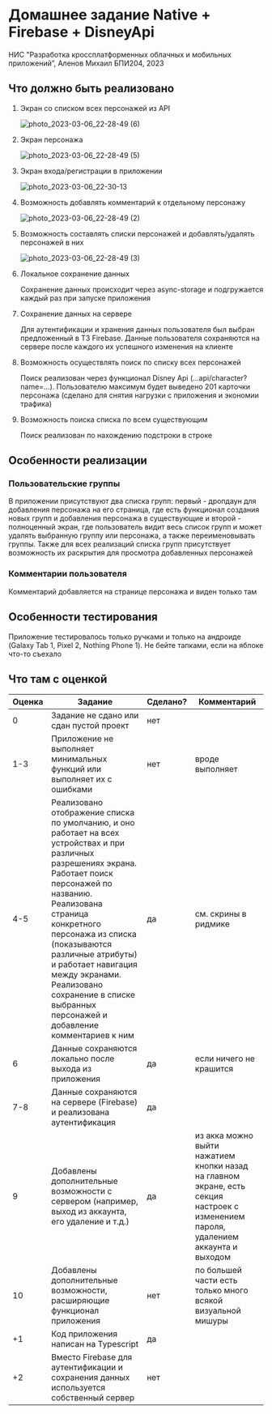 # Домашнее задание Native + Firebase + DisneyApi
НИС "Разработка кроссплатформенных облачных и мобильных 
приложений”, Аленов Михаил БПИ204, 2023

## Что должно быть реализовано
1. Экран со списком всех персонажей из API

    ![photo_2023-03-06_22-28-49 (6)](https://user-images.githubusercontent.com/71143870/223211523-99c87aa0-c9b3-4194-ac2c-fb9f96b31622.jpg)
    
2. Экран персонажа

    ![photo_2023-03-06_22-28-49 (5)](https://user-images.githubusercontent.com/71143870/223211588-111baeab-5419-41ee-a1a2-5e38c6e89899.jpg)
    
3. Экран входа/регистрации в приложении

    ![photo_2023-03-06_22-30-13](https://user-images.githubusercontent.com/71143870/223211611-2f13e7f2-8a8e-45f3-befb-e5d42a4a32ce.jpg)
    
4. Возможность добавлять комментарий к отдельному персонажу

    ![photo_2023-03-06_22-28-49 (2)](https://user-images.githubusercontent.com/71143870/223211641-5ff8e28d-48d0-427c-9830-dd841628b01d.jpg)
    
5. Возможность составлять списки персонажей и добавлять/удалять персонажей в них

    ![photo_2023-03-06_22-28-49 (3)](https://user-images.githubusercontent.com/71143870/223211852-d19b5d5d-cf2d-4a72-9828-47a6b64f09a2.jpg)
    
6. Локальное сохранение данных 
    
    Сохранение данных происходит через async-storage и подгружается каждый раз при запуске приложения
7. Сохранение данных на сервере
    
    Для аутентификации и хранения данных пользователя был выбран предложенный в ТЗ Firebase. Данные пользователя сохраняются на сервере после каждого их успешного изменения на клиенте
8. Возможность осуществлять поиск по списку всех персонажей
    
    Поиск реализован через функционал Disney Api (...api/character?name=...). Пользователю максимум будет выведено 201 карточки персонажа (сделано для снятия нагрузки с приложения и экономии трафика)
9. Возможность поиска списка по всем существующим
    
    Поиск реализован по нахождению подстроки в строке

## Особенности реализации
### Пользовательские группы
В приложении присутствуют два списка групп: первый - дропдаун для добавления персонажа на его страница, где есть функционал создания новых групп и добавления персонажа в существующие и второй - полноценный экран, где пользователь видит весь список групп и может удалять выбранную группу или персонажа, а также переименовывать группы. Также для всех реализаций списка групп присутствует возможность их раскрытия для просмотра добавленных персонажей

### Комментарии пользователя
Комментарий добавляется на странице персонажа и виден только там

## Особенности тестирования
Приложение тестировалось только ручками и только на андроиде (Galaxy Tab 1, Pixel 2, Nothing Phone 1). Не бейте тапками, если на яблоке что-то съехало

## Что там с оценкой

|Оценка|Задание|Сделано?|Комментарий|
|------|---|---|---|
|  0   |Задание не сдано или сдан пустой проект   | нет  |   |
|  1-3 |Приложение не выполняет минимальных функций или выполняет их с ошибками   |  нет | вроде выполняет  |
|  4-5 |Реализовано отображение списка по умолчанию, и оно работает на всех устройствах и при различных разрешениях экрана. Работает поиск персонажей по названию. Реализована страница конкретного персонажа из списка (показываются различные атрибуты) и работает навигация между экранами. Реализовано сохранение в списке выбранных персонажей и добавление комментариев к ним |  да | см. скрины в ридмике  |
|  6   |Данные сохраняются локально после выхода из приложения   | да  | если ничего не крашится  |
|  7-8 |Данные сохраняются на сервере (Firebase) и реализована аутентификация   | да  |   |
|  9   |Добавлены дополнительные возможности с сервером (например, выход из аккаунта, его удаление и т.д.)   | да | из акка можно выйти нажатием кнопки назад на главном экране, есть секция настроек с изменением пароля, удалением аккаунта и выходом |
|  10  |Добавлены дополнительные возможности, расширяющие функционал приложения   |  нет | по большей части есть только много всякой визуальной мишуры  |
|  +1  | Код приложения написан на Typescript   |  да |   |
|  +2  | Вместо Firebase для аутентификации и сохранения данных используется собственный сервер  |  нет |   |
